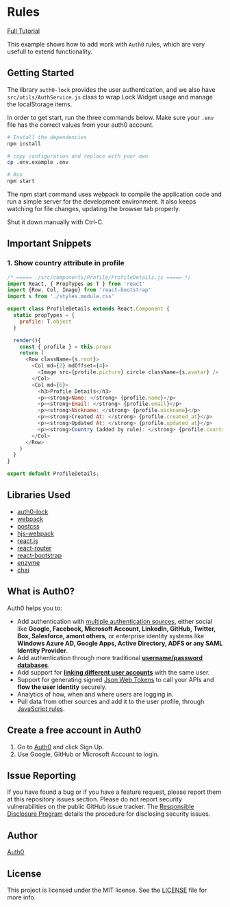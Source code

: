 # Rules

[Full Tutorial](https://auth0.com/docs/quickstart/spa/react/06-rules)

This example shows how to add work with `Auth0` rules, which are very usefull to extend functionality.

## Getting Started

The library `auth0-lock` provides the user authentication, and we also have `src/utils/AuthService.js` class to wrap Lock Widget usage and manage the localStorage items.

In order to get start, run the three commands below. Make sure your `.env` file has the correct values from your auth0 account.

```bash
# Install the dependencies
npm install

# copy configuration and replace with your own
cp .env.example .env

# Run
npm start
```

The npm start command uses webpack to compile the application code and run a simple server for the development environment. It also keeps watching for file changes, updating the browser tab properly.

Shut it down manually with Ctrl-C.

## Important Snippets

### 1. Show country attribute in profile

```javascript
/* ===== ./src/components/Profile/ProfileDetails.js ===== */
import React, { PropTypes as T } from 'react'
import {Row, Col, Image} from 'react-bootstrap'
import s from './styles.module.css'

export class ProfileDetails extends React.Component {
  static propTypes = {
    profile: T.object
  }

  render(){
    const { profile } = this.props
    return (
      <Row className={s.root}>
        <Col md={2} mdOffset={4}>
          <Image src={profile.picture} circle className={s.avatar} />
        </Col>
        <Col md={6}>
          <h3>Profile Details</h3>
          <p><strong>Name: </strong> {profile.name}</p>
          <p><strong>Email: </strong> {profile.email}</p>
          <p><strong>Nickname: </strong> {profile.nickname}</p>
          <p><strong>Created At: </strong> {profile.created_at}</p>
          <p><strong>Updated At: </strong> {profile.updated_at}</p>
          <p><strong>Country (added by rule): </strong> {profile.country}</p>
        </Col>
      </Row>
    )
  }
}

export default ProfileDetails;
```

## Libraries Used

* [auth0-lock](https://github.com/auth0/lock)
* [webpack](https://webpack.github.io)
* [postcss](http://postcss.org)
* [hjs-webpack](https://github.com/HenrikJoreteg/hjs-webpack)
* [react.js](http://facebook.github.io/react/)
* [react-router](https://github.com/reactjs/react-router)
* [react-bootstrap](https://react-bootstrap.github.io/)
* [enzyme](https://github.com/airbnb/enzyme)
* [chai](http://chaijs.com)

## What is Auth0?

Auth0 helps you to:

* Add authentication with [multiple authentication sources](https://docs.auth0.com/identityproviders), either social like **Google, Facebook, Microsoft Account, LinkedIn, GitHub, Twitter, Box, Salesforce, amont others**, or enterprise identity systems like **Windows Azure AD, Google Apps, Active Directory, ADFS or any SAML Identity Provider**.
* Add authentication through more traditional **[username/password databases](https://docs.auth0.com/mysql-connection-tutorial)**.
* Add support for **[linking different user accounts](https://docs.auth0.com/link-accounts)** with the same user.
* Support for generating signed [Json Web Tokens](https://docs.auth0.com/jwt) to call your APIs and **flow the user identity** securely.
* Analytics of how, when and where users are logging in.
* Pull data from other sources and add it to the user profile, through [JavaScript rules](https://docs.auth0.com/rules).

## Create a free account in Auth0

1. Go to [Auth0](https://auth0.com) and click Sign Up.
2. Use Google, GitHub or Microsoft Account to login.

## Issue Reporting

If you have found a bug or if you have a feature request, please report them at this repository issues section. Please do not report security vulnerabilities on the public GitHub issue tracker. The [Responsible Disclosure Program](https://auth0.com/whitehat) details the procedure for disclosing security issues.

## Author

[Auth0](auth0.com)

## License

This project is licensed under the MIT license. See the [LICENSE](LICENSE) file for more info.